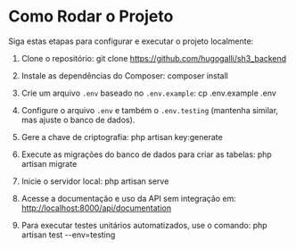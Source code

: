 # Como Rodar o Projeto

Siga estas etapas para configurar e executar o projeto localmente:


1. Clone o repositório: 
git clone https://github.com/hugogalli/sh3_backend


2. Instale as dependências do Composer: 
composer install


3. Crie um arquivo `.env` baseado no `.env.example`: 
cp .env.example .env


4. Configure o arquivo `.env` e também o `.env.testing` (mantenha similar, mas ajuste o banco de dados). 


5. Gere a chave de criptografia: 
php artisan key:generate


6. Execute as migrações do banco de dados para criar as tabelas: 
php artisan migrate


7. Inicie o servidor local: 
php artisan serve


8. Acesse a documentação e uso da API sem integração em: [http://localhost:8000/api/documentation](http://localhost:8000/api/documentation)


9. Para executar testes unitários automatizados, use o comando: 
php artisan test --env=testing
